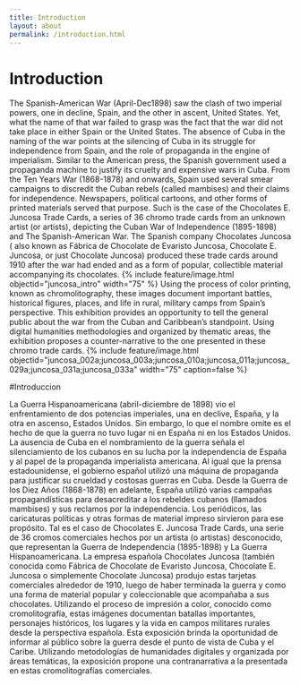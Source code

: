```yaml
---
title: Introduction
layout: about
permalink: /introduction.html
---
```

 
# Introduction
 
 The Spanish-American War (April-Dec1898) saw the clash of two imperial powers, one in decline, Spain, and the other in ascent, United States. Yet, what the name of that war failed to grasp was the fact that the war did not take place in either Spain or the United States. The absence of Cuba in the naming of the war points at the silencing of Cuba in its struggle for independence from Spain, and the role of propaganda in the engine of imperialism. 
Similar to the American press, the Spanish government used a propaganda machine to justify its cruelty and expensive wars in Cuba.  From the Ten Years War (1868-1878) and onwards, Spain used several smear campaigns to discredit the Cuban rebels (called mambises) and their claims for independence. Newspapers, political cartoons, and other forms of printed materials served that purpose. Such is the case of the Chocolates E. Juncosa Trade Cards, a series of 36 chromo trade cards from an unknown artist (or artists), depicting the Cuban War of Independence (1895-1898) and The Spanish-American War. The Spanish company Chocolates Juncosa ( also known as Fábrica de Chocolate de Evaristo Juncosa, Chocolate E. Juncosa, or just Chocolate Juncosa) produced these trade cards around 1910 after the war had ended and as a form of popular, collectible material accompanying its chocolates.
{% include feature/image.html objectid="juncosa_intro" width="75" %}
Using the process of color printing, known as chromolitography, these images document important battles, historical figures, places, and life in rural, military camps from Spain’s perspective. This exhibition provides an opportunity to tell the general public about the war from the Cuban and Caribbean’s standpoint. Using digital humanities methodologies and organized by thematic areas, the exhibition proposes a counter-narrative to the one presented in these chromo trade cards. 
{% include feature/image.html objectid="juncosa_002a;juncosa_003a;juncosa_010a;juncosa_011a;juncosa_029a;juncosa_031a;juncosa_033a" width="75" caption=false %}


#Introduccion

La Guerra Hispanoamericana (abril-diciembre de 1898) vio el enfrentamiento de dos potencias imperiales, una en declive, España, y la otra en ascenso, Estados Unidos. Sin embargo, lo que el nombre omite es el hecho de que la guerra no tuvo lugar ni en España ni en los Estados Unidos. La ausencia de Cuba en el nombramiento de la guerra señala el silenciamiento de los cubanos en su lucha por la independencia de España y al papel de la propaganda imperialista americana.
Al igual que la prensa estadounidense, el gobierno español utilizó una máquina de propaganda para justificar su crueldad y costosas guerras en Cuba. Desde la Guerra de los Diez Años (1868-1878) en adelante, España utilizó varias campañas propagandísticas para desacreditar a los rebeldes cubanos (llamados mambises) y sus reclamos por la independencia. Los periódicos, las caricaturas políticas y otras formas de material impreso sirvieron para ese propósito. Tal es el caso de Chocolates E. Juncosa Trade Cards, una serie de 36 cromos comerciales hechos por un artista (o  artistas)  desconocido, que representan la Guerra de Independencia (1895-1898) y La Guerra Hispanoamericana. La empresa española Chocolates Juncosa (también conocida como Fábrica de Chocolate de Evaristo Juncosa, Chocolate E. Juncosa o simplemente Chocolate Juncosa) produjo estas tarjetas comerciales alrededor de 1910, luego de haber terminada la guerra y como una forma de material popular y coleccionable que acompañaba a sus chocolates. Utilizando el proceso de impresión a color, conocido como cromolitografía, estas imágenes documentan batallas importantes, personajes históricos, los lugares y la vida en campos militares rurales desde la perspectiva española. Esta exposición brinda la oportunidad de informar al público sobre la guerra desde el punto de vista de Cuba y el Caribe. Utilizando metodologías de humanidades digitales y organizada por áreas temáticas, la exposición propone una contranarrativa a la presentada en estas cromolitografías comerciales. 


